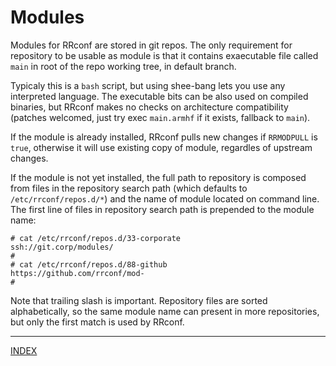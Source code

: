 # Modules

Modules for RRconf are stored in git repos. The only requirement for repository to be usable as module is that it contains exaecutable file called `main` in root of the repo working tree, in default branch.

Typicaly this is a `bash` script, but using shee-bang lets you use any interpreted language. The executable bits can be also used on compiled binaries, but RRconf makes no checks on architecture compatibility (patches welcomed, just try exec `main.armhf` if it exists, fallback to `main`).

If the module is already installed, RRconf pulls new changes if `RRMODPULL` is `true`, otherwise it will use existing copy of module, regardles of upstream changes.

If the module is not yet installed, the full path to repository is composed from files in the repository search path (which defaults to `/etc/rrconf/repos.d/*`) and the name of module located on command line. The first line of files in repository search path is prepended to the module name:

```
# cat /etc/rrconf/repos.d/33-corporate
ssh://git.corp/modules/
#
# cat /etc/rrconf/repos.d/88-github
https://github.com/rrconf/mod-
#
```
Note that trailing slash is important. Repository files are sorted alphabetically, so the same module name can present in more repositories, but only the first match is used by RRconf.

----
[INDEX](./readme.md)
